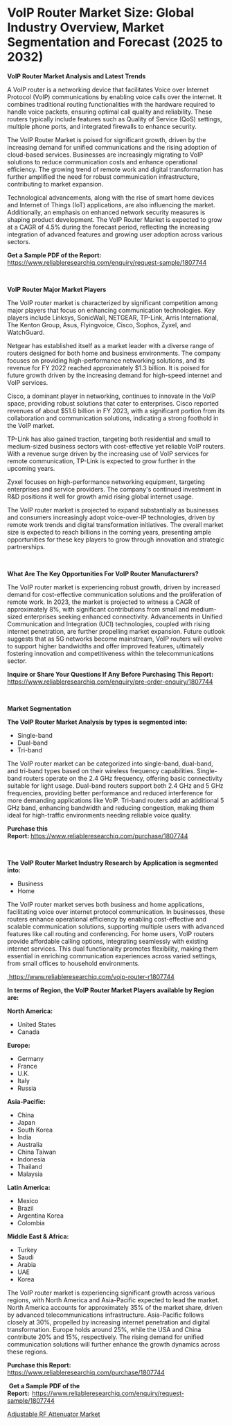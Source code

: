 <p><h1>VoIP Router Market Size: Global Industry Overview, Market Segmentation and Forecast (2025 to 2032)</h1></p><p><strong>VoIP Router Market Analysis and Latest Trends</strong></p>
<p><p>A VoIP router is a networking device that facilitates Voice over Internet Protocol (VoIP) communications by enabling voice calls over the internet. It combines traditional routing functionalities with the hardware required to handle voice packets, ensuring optimal call quality and reliability. These routers typically include features such as Quality of Service (QoS) settings, multiple phone ports, and integrated firewalls to enhance security.</p><p>The VoIP Router Market is poised for significant growth, driven by the increasing demand for unified communications and the rising adoption of cloud-based services. Businesses are increasingly migrating to VoIP solutions to reduce communication costs and enhance operational efficiency. The growing trend of remote work and digital transformation has further amplified the need for robust communication infrastructure, contributing to market expansion.</p><p>Technological advancements, along with the rise of smart home devices and Internet of Things (IoT) applications, are also influencing the market. Additionally, an emphasis on enhanced network security measures is shaping product development. The VoIP Router Market is expected to grow at a CAGR of 4.5% during the forecast period, reflecting the increasing integration of advanced features and growing user adoption across various sectors.</p></p>
<p><strong>Get a Sample PDF of the Report:&nbsp;</strong> <a href="https://www.reliableresearchiq.com/enquiry/request-sample/1807744?utm_campaign=2171&utm_medium=2&utm_source=Github&utm_content=ia&utm_term=11022025&utm_id=voip-router">https://www.reliableresearchiq.com/enquiry/request-sample/1807744</a></p>
<p>&nbsp;</p>
<p><strong>VoIP Router Major Market Players</strong></p>
<p><p>The VoIP router market is characterized by significant competition among major players that focus on enhancing communication technologies. Key players include Linksys, SonicWall, NETGEAR, TP-Link, Arris International, The Kenton Group, Asus, Flyingvoice, Cisco, Sophos, Zyxel, and WatchGuard.</p><p>Netgear has established itself as a market leader with a diverse range of routers designed for both home and business environments. The company focuses on providing high-performance networking solutions, and its revenue for FY 2022 reached approximately $1.3 billion. It is poised for future growth driven by the increasing demand for high-speed internet and VoIP services.</p><p>Cisco, a dominant player in networking, continues to innovate in the VoIP space, providing robust solutions that cater to enterprises. Cisco reported revenues of about $51.6 billion in FY 2023, with a significant portion from its collaboration and communication solutions, indicating a strong foothold in the VoIP market.</p><p>TP-Link has also gained traction, targeting both residential and small to medium-sized business sectors with cost-effective yet reliable VoIP routers. With a revenue surge driven by the increasing use of VoIP services for remote communication, TP-Link is expected to grow further in the upcoming years.</p><p>Zyxel focuses on high-performance networking equipment, targeting enterprises and service providers. The company's continued investment in R&D positions it well for growth amid rising global internet usage.</p><p>The VoIP router market is projected to expand substantially as businesses and consumers increasingly adopt voice-over-IP technologies, driven by remote work trends and digital transformation initiatives. The overall market size is expected to reach billions in the coming years, presenting ample opportunities for these key players to grow through innovation and strategic partnerships.</p></p>
<p>&nbsp;</p>
<p><strong>What Are The Key Opportunities For VoIP Router Manufacturers?</strong></p>
<p><p>The VoIP router market is experiencing robust growth, driven by increased demand for cost-effective communication solutions and the proliferation of remote work. In 2023, the market is projected to witness a CAGR of approximately 8%, with significant contributions from small and medium-sized enterprises seeking enhanced connectivity. Advancements in Unified Communication and Integration (UCI) technologies, coupled with rising internet penetration, are further propelling market expansion. Future outlook suggests that as 5G networks become mainstream, VoIP routers will evolve to support higher bandwidths and offer improved features, ultimately fostering innovation and competitiveness within the telecommunications sector.</p></p>
<p><strong>Inquire or Share Your Questions If Any Before Purchasing This Report:</strong> <a href="https://www.reliableresearchiq.com/enquiry/pre-order-enquiry/1807744?utm_campaign=2171&utm_medium=2&utm_source=Github&utm_content=ia&utm_term=11022025&utm_id=voip-router">https://www.reliableresearchiq.com/enquiry/pre-order-enquiry/1807744</a></p>
<p>&nbsp;</p>
<p><strong>Market Segmentation</strong></p>
<p><strong>The VoIP Router Market Analysis by types is segmented into:</strong></p>
<p><ul><li>Single-band</li><li>Dual-band</li><li>Tri-band</li></ul></p>
<p><p>The VoIP router market can be categorized into single-band, dual-band, and tri-band types based on their wireless frequency capabilities. Single-band routers operate on the 2.4 GHz frequency, offering basic connectivity suitable for light usage. Dual-band routers support both 2.4 GHz and 5 GHz frequencies, providing better performance and reduced interference for more demanding applications like VoIP. Tri-band routers add an additional 5 GHz band, enhancing bandwidth and reducing congestion, making them ideal for high-traffic environments needing reliable voice quality.</p></p>
<p><strong>Purchase this Report:&nbsp;</strong><a href="https://www.reliableresearchiq.com/purchase/1807744?utm_campaign=2171&utm_medium=2&utm_source=Github&utm_content=ia&utm_term=11022025&utm_id=voip-router">https://www.reliableresearchiq.com/purchase/1807744</a></p>
<p>&nbsp;</p>
<p><strong>The VoIP Router Market Industry Research by Application is segmented into:</strong></p>
<p><ul><li>Business</li><li>Home</li></ul></p>
<p><p>The VoIP router market serves both business and home applications, facilitating voice over internet protocol communication. In businesses, these routers enhance operational efficiency by enabling cost-effective and scalable communication solutions, supporting multiple users with advanced features like call routing and conferencing. For home users, VoIP routers provide affordable calling options, integrating seamlessly with existing internet services. This dual functionality promotes flexibility, making them essential in enriching communication experiences across varied settings, from small offices to household environments.</p></p>
<p><a href="https://www.reliableresearchiq.com/voip-router-r1807744?utm_campaign=2171&utm_medium=2&utm_source=Github&utm_content=ia&utm_term=11022025&utm_id=voip-router">&nbsp;https://www.reliableresearchiq.com/voip-router-r1807744</a></p>
<p><strong>In terms of Region, the VoIP Router Market Players available by Region are:</strong></p>
<p>
    <p> <strong> North America: </strong>
        <ul>
            <li>United States</li>
            <li>Canada</li>
        </ul>
        </p> 
    <p> <strong> Europe: </strong>
        <ul>
            <li>Germany</li>
            <li>France</li>
            <li>U.K.</li>
            <li>Italy</li>
            <li>Russia</li>
        </ul>
        </p> 
    <p> <strong> Asia-Pacific: </strong>
        <ul>
            <li>China</li>
            <li>Japan</li>
            <li>South Korea</li>
            <li>India</li>
            <li>Australia</li>
            <li>China Taiwan</li>
            <li>Indonesia</li>
            <li>Thailand</li>
            <li>Malaysia</li>
        </ul>
        </p> 
    <p> <strong> Latin America: </strong>
        <ul>
            <li>Mexico</li>
            <li>Brazil</li>
            <li>Argentina Korea</li>
            <li>Colombia</li>
        </ul>
        </p> 
    <p> <strong> Middle East & Africa: </strong>
        <ul>
            <li>Turkey</li>
            <li>Saudi</li>
            <li>Arabia</li>
            <li>UAE</li>
            <li>Korea</li>
        </ul>
    </p>
    </p>
<p><p>The VoIP router market is experiencing significant growth across various regions, with North America and Asia-Pacific expected to lead the market. North America accounts for approximately 35% of the market share, driven by advanced telecommunications infrastructure. Asia-Pacific follows closely at 30%, propelled by increasing internet penetration and digital transformation. Europe holds around 25%, while the USA and China contribute 20% and 15%, respectively. The rising demand for unified communication solutions will further enhance the growth dynamics across these regions.</p></p>
<p><strong>Purchase this Report: </strong><a href="https://www.reliableresearchiq.com/purchase/1807744?utm_campaign=2171&utm_medium=2&utm_source=Github&utm_content=ia&utm_term=11022025&utm_id=voip-router">https://www.reliableresearchiq.com/purchase/1807744</a></p>
<p>&nbsp;<strong>Get a Sample PDF of the Report:&nbsp;&nbsp;</strong><a href="https://www.reliableresearchiq.com/enquiry/request-sample/1807744?utm_campaign=2171&utm_medium=2&utm_source=Github&utm_content=ia&utm_term=11022025&utm_id=voip-router">https://www.reliableresearchiq.com/enquiry/request-sample/1807744</a></p>
<p><strong></strong></p>
<p><p><a href="https://github.com/JubayerMia832/Market-Research-Report-List-1/blob/main/adjustable-rf-attenuator-market.md?utm_campaign=2171&utm_medium=2&utm_source=Github&utm_content=ia&utm_term=11022025&utm_id=voip-router">Adjustable RF Attenuator Market</a></p></p>